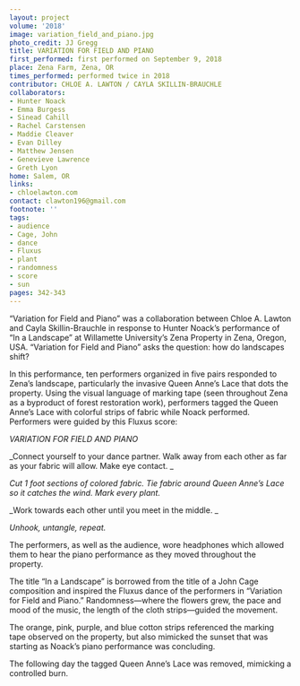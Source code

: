 ```yaml
---
layout: project
volume: '2018'
image: variation_field_and_piano.jpg
photo_credit: JJ Gregg
title: VARIATION FOR FIELD AND PIANO
first_performed: first performed on September 9, 2018
place: Zena Farm, Zena, OR
times_performed: performed twice in 2018
contributor: CHLOE A. LAWTON / CAYLA SKILLIN-BRAUCHLE
collaborators:
- Hunter Noack
- Emma Burgess
- Sinead Cahill
- Rachel Carstensen
- Maddie Cleaver
- Evan Dilley
- Matthew Jensen
- Genevieve Lawrence
- Greth Lyon
home: Salem, OR
links:
- chloelawton.com
contact: clawton196@gmail.com
footnote: ''
tags:
- audience
- Cage, John
- dance
- Fluxus
- plant
- randomness
- score
- sun
pages: 342-343
---
```




“Variation for Field and Piano” was a collaboration between Chloe A. Lawton and Cayla Skillin-Brauchle in response to Hunter Noack’s performance of “In a Landscape” at Willamette University’s Zena Property in Zena, Oregon, USA. “Variation for Field and Piano” asks the question: how do landscapes shift?

In this performance, ten performers organized in five pairs responded to Zena’s landscape, particularly the invasive Queen Anne’s Lace that dots the property. Using the visual language of marking tape (seen throughout Zena as a byproduct of forest restoration work), performers tagged the Queen Anne’s Lace with colorful strips of fabric while Noack performed. Performers were guided by this Fluxus score:

_VARIATION FOR FIELD AND PIANO_

_Connect yourself to your dance partner. Walk away from each other as far as your fabric will allow. Make eye contact. _

_Cut 1 foot sections of colored fabric. Tie fabric around Queen Anne’s Lace so it catches the wind. Mark every plant._

_Work towards each other until you meet in the middle. _

_Unhook, untangle, repeat._

The performers, as well as the audience, wore headphones which allowed them to hear the piano performance as they moved throughout the property.

The title “In a Landscape” is borrowed from the title of a John Cage composition and inspired the Fluxus dance of the performers in “Variation for Field and Piano.” Randomness—where the flowers grew, the pace and mood of the music, the length of the cloth strips—guided the movement.

The orange, pink, purple, and blue cotton strips referenced the marking tape observed on the property, but also mimicked the sunset that was starting as Noack’s piano performance was concluding.

The following day the tagged Queen Anne’s Lace was removed, mimicking a controlled burn.
